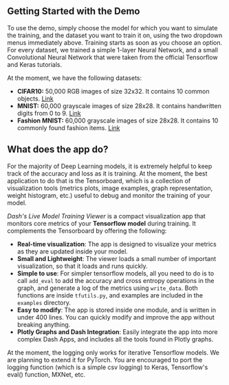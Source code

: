 ## Getting Started with the Demo

To use the demo, simply choose the model for which you want to simulate the training, and the dataset you want to train it on, using the two dropdown menus immediately above. Training starts as soon as you choose an option. For every dataset, we trained a simple 1-layer Neural Network, and a small Convolutional Neural Network that were taken from the official Tensorflow and Keras tutorials.

At the moment, we have the following datasets:
* __CIFAR10:__ 50,000 RGB images of size 32x32. It contains 10 common objects. [Link]()
* __MNIST:__ 60,000 grayscale images of size 28x28. It contains handwritten digits from 0 to 9. [Link]()
* __Fashion MNIST:__ 60,000 grayscale images of size 28x28. It contains 10 commonly found fashion items. [Link]()

## What does the app do?
For the majority of Deep Learning models, it is extremely helpful to keep track of the accuracy and loss as it is training. At the moment, the best application to do that is the Tensorboard, which is a collection of visualization tools (metrics plots, image examples, graph representation, weight histogram, etc.) useful to debug and monitor the training of your model.

_Dash's Live Model Training Viewer_ is a compact visualization app that monitors core metrics of your __Tensorflow model__ during training. It complements the Tensorboard by offering the following:
* __Real-time visualization__: The app is designed to visualize your metrics as they are updated inside your model.
* __Small and Lightweight__: The viewer loads a small number of important visualization, so that it loads and runs quickly.
* __Simple to use__: For simpler tensorflow models, all you need to do is to call `add_eval` to add the accuracy and cross entropy operations in the graph, and generate a log of the metrics using `write_data`. Both functions are inside `tfutils.py`, and examples are included in the `examples` directory.
* __Easy to modify__: The app is stored inside one module, and is written in under 400 lines. You can quickly modify and improve the app without breaking anything.
* __Plotly Graphs and Dash Integration__: Easily integrate the app into more complex Dash Apps, and includes all the tools found in Plotly graphs.

At the moment, the logging only works for iterative Tensorflow models. We are planning to extend it for PyTorch. You are encouraged to port the logging function (which is a simple csv logging) to Keras, Tensorflow's eval() function, MXNet, etc.
